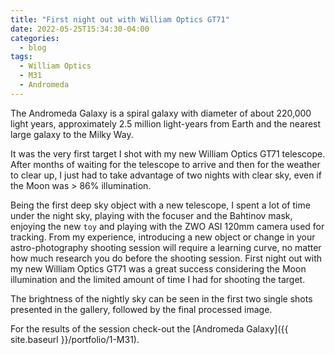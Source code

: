 ```yaml
---
title: "First night out with William Optics GT71"
date: 2022-05-25T15:34:30-04:00
categories:
  - blog
tags:
  - William Optics
  - M31
  - Andromeda
---
```


The Andromeda Galaxy is a spiral galaxy with diameter of about 220,000 light years, approximately 2.5 million light-years from Earth and the nearest large galaxy to the Milky Way.

It was the very first target I shot with my new William Optics GT71 telescope. After months of waiting for the telescope to arrive and then for the weather to clear up, I just had to take advantage of two nights with clear sky, even if the Moon was > 86% illumination.

Being the first deep sky object with a new telescope, I spent a lot of time under the night sky, playing with the focuser and the Bahtinov mask, enjoying the new `toy` and playing with the ZWO ASI 120mm camera used for tracking. From my experience, introducing a new object or change in your astro-photography shooting session will require a learning curve, no matter how much research you do before the shooting session. First night out with my new William Optics GT71 was a great success considering the Moon illumination and the limited amount of time I had for shooting the target.

The brightness of the nightly sky can be seen in the first two single shots presented in the gallery, followed by the final processed image.

For the results of the session check-out the [Andromeda Galaxy]({{ site.baseurl }}/portfolio/1-M31).
